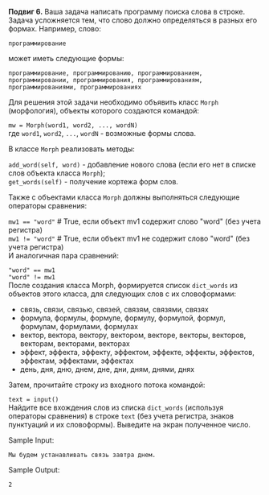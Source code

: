 **Подвиг 6.** Ваша задача написать программу поиска слова в строке. Задача усложняется тем, что слово должно 
определяться в разных его формах. Например, слово:

`программирование`

может иметь следующие формы:

`программирование, программированию, программированием, программировании, программирования, программированиям, программированиями, программированиях`

Для решения этой задачи необходимо объявить класс `Morph` (морфология), объекты которого создаются командой:

`mw = Morph(word1, word2, ..., wordN)` \
где `word1`, `word2`, `...`, `wordN` - возможные формы слова.

В классе `Morph` реализовать методы:

`add_word(self, word)` - добавление нового слова (если его нет в списке слов объекта класса `Morph`); \
`get_words(self)` - получение кортежа форм слов.

Также с объектами класса `Morph` должны выполняться следующие операторы сравнения:

`mw1 == "word"`  # True, если объект mv1 содержит слово "word" (без учета регистра) \
`mw1 != "word"`  # True, если объект mv1 не содержит слово "word" (без учета регистра) \
И аналогичная пара сравнений:

`"word" == mw1` \
`"word" != mw1` \
После создания класса Morph, формируется список `dict_words` из объектов этого класса, для следующих слов с их словоформами:

- связь, связи, связью, связей, связям, связями, связях
- формула, формулы, формуле, формулу, формулой, формул, формулам, формулами, формулах
- вектор, вектора, вектору, вектором, векторе, векторы, векторов, векторам, векторами, векторах
- эффект, эффекта, эффекту, эффектом, эффекте, эффекты, эффектов, эффектам, эффектами, эффектах
- день, дня, дню, днем, дне, дни, дням, днями, днях

Затем, прочитайте строку из входного потока командой:

`text = input()` \
Найдите все вхождения слов из списка `dict_words` (используя операторы сравнения) в строке `text`
(без учета регистра, знаков пунктуаций и их словоформы). Выведите на экран полученное число.

Sample Input:

`Мы будем устанавливать связь завтра днем.`

Sample Output:

`2`

